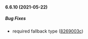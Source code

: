 #### 6.6.10 (2021-05-22)

##### Bug Fixes

*  required fallback type ([8269003c](https://github.com/IgorSzyporyn/storybook-facelift/commit/8269003c769d3d829ef862c415fd1c427c1ea12b))


